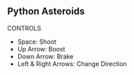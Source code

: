 ## Python Asteroids
CONTROLS
- Space: Shoot
- Up Arrow: Boost
- Down Arrow: Brake
- Left & Right Arrows: Change Direction
